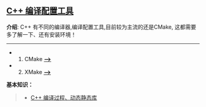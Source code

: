 ## [C++ 编译配置工具](#)
**介绍**: C++ 有不同的编译器,编译配置工具,目前较为主流的还是CMake, 这都需要多了解一下、还有安装环境！ 

----

- 1. CMake [**-->**](./cmake)

- 2. XMake [**-->**](./xmake)


**基本知识：**
> * [C++ 编译过程、动态静态库](./contents/CompilationProcess.md)
